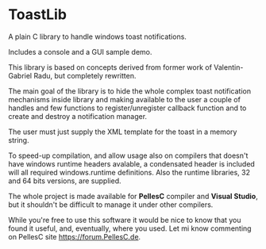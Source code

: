 # ToastLib
A plain C library to handle windows toast notifications.

Includes a console and a GUI sample demo.

This library is based on concepts derived from former work of Valentin-Gabriel Radu, but completely rewritten.

The main goal of the library is to hide the whole complex toast notification mechanisms inside library and making available to the user a couple of handles and few functions to register/unregister callback function and to create and destroy a notification manager.

The user must just supply the XML template for the toast in a memory string.

To speed-up compilation, and allow usage also on compilers that doesn't have windows runtime headers avalable, a condensated header is included will all required windows.runtime definitions. Also the runtime libraries, 32 and 64 bits versions, are supplied.

The whole project is made available for **PellesC** compiler and **Visual Studio**, but it shouldn't be difficult to manage it under other compilers.

While you're free to use this software it would be nice to know that you found it useful, and, eventually, where you used. Let mi know commenting on PellesC site https://forum.PellesC.de.
